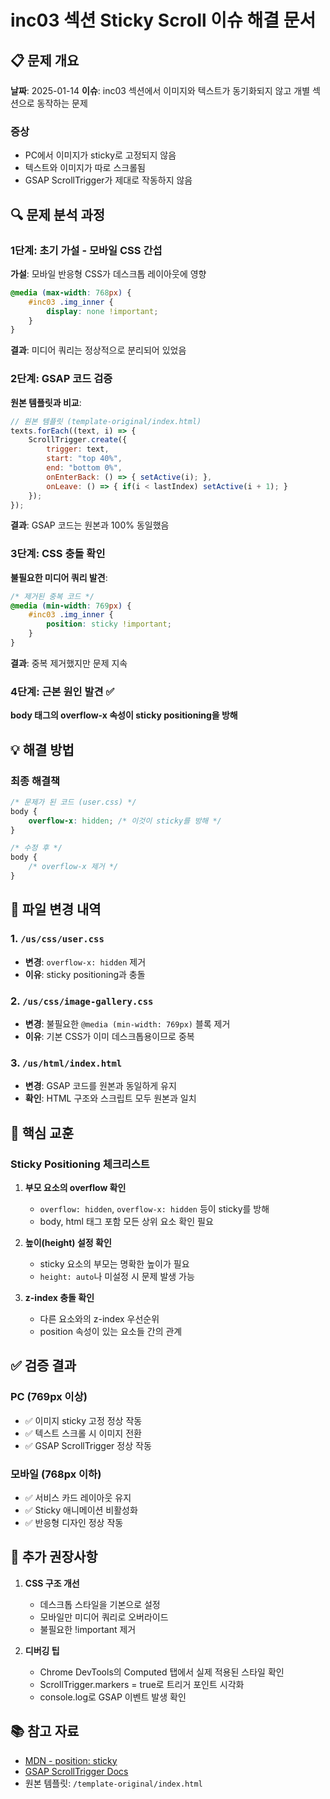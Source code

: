 # inc03 섹션 Sticky Scroll 이슈 해결 문서

## 📋 문제 개요
**날짜**: 2025-01-14
**이슈**: inc03 섹션에서 이미지와 텍스트가 동기화되지 않고 개별 섹션으로 동작하는 문제

### 증상
- PC에서 이미지가 sticky로 고정되지 않음
- 텍스트와 이미지가 따로 스크롤됨
- GSAP ScrollTrigger가 제대로 작동하지 않음

## 🔍 문제 분석 과정

### 1단계: 초기 가설 - 모바일 CSS 간섭
**가설**: 모바일 반응형 CSS가 데스크톱 레이아웃에 영향
```css
@media (max-width: 768px) {
    #inc03 .img_inner {
        display: none !important;
    }
}
```
**결과**: 미디어 쿼리는 정상적으로 분리되어 있었음

### 2단계: GSAP 코드 검증
**원본 템플릿과 비교**:
```javascript
// 원본 템플릿 (template-original/index.html)
texts.forEach((text, i) => {
    ScrollTrigger.create({
        trigger: text,
        start: "top 40%",
        end: "bottom 0%",
        onEnterBack: () => { setActive(i); },
        onLeave: () => { if(i < lastIndex) setActive(i + 1); }
    });
});
```
**결과**: GSAP 코드는 원본과 100% 동일했음

### 3단계: CSS 충돌 확인
**불필요한 미디어 쿼리 발견**:
```css
/* 제거된 중복 코드 */
@media (min-width: 769px) {
    #inc03 .img_inner {
        position: sticky !important;
    }
}
```
**결과**: 중복 제거했지만 문제 지속

### 4단계: 근본 원인 발견 ✅
**body 태그의 overflow-x 속성이 sticky positioning을 방해**

## 💡 해결 방법

### 최종 해결책
```css
/* 문제가 된 코드 (user.css) */
body {
    overflow-x: hidden; /* 이것이 sticky를 방해 */
}

/* 수정 후 */
body {
    /* overflow-x 제거 */
}
```

## 📝 파일 변경 내역

### 1. `/us/css/user.css`
- **변경**: `overflow-x: hidden` 제거
- **이유**: sticky positioning과 충돌

### 2. `/us/css/image-gallery.css`
- **변경**: 불필요한 `@media (min-width: 769px)` 블록 제거
- **이유**: 기본 CSS가 이미 데스크톱용이므로 중복

### 3. `/us/html/index.html`
- **변경**: GSAP 코드를 원본과 동일하게 유지
- **확인**: HTML 구조와 스크립트 모두 원본과 일치

## 🎯 핵심 교훈

### Sticky Positioning 체크리스트
1. **부모 요소의 overflow 확인**
   - `overflow: hidden`, `overflow-x: hidden` 등이 sticky를 방해
   - body, html 태그 포함 모든 상위 요소 확인 필요

2. **높이(height) 설정 확인**
   - sticky 요소의 부모는 명확한 높이가 필요
   - `height: auto`나 미설정 시 문제 발생 가능

3. **z-index 충돌 확인**
   - 다른 요소와의 z-index 우선순위
   - position 속성이 있는 요소들 간의 관계

## ✅ 검증 결과

### PC (769px 이상)
- ✅ 이미지 sticky 고정 정상 작동
- ✅ 텍스트 스크롤 시 이미지 전환
- ✅ GSAP ScrollTrigger 정상 작동

### 모바일 (768px 이하)
- ✅ 서비스 카드 레이아웃 유지
- ✅ Sticky 애니메이션 비활성화
- ✅ 반응형 디자인 정상 작동

## 🔧 추가 권장사항

1. **CSS 구조 개선**
   - 데스크톱 스타일을 기본으로 설정
   - 모바일만 미디어 쿼리로 오버라이드
   - 불필요한 !important 제거

2. **디버깅 팁**
   - Chrome DevTools의 Computed 탭에서 실제 적용된 스타일 확인
   - ScrollTrigger.markers = true로 트리거 포인트 시각화
   - console.log로 GSAP 이벤트 발생 확인

## 📚 참고 자료
- [MDN - position: sticky](https://developer.mozilla.org/en-US/docs/Web/CSS/position#sticky)
- [GSAP ScrollTrigger Docs](https://greensock.com/docs/v3/Plugins/ScrollTrigger)
- 원본 템플릿: `/template-original/index.html`